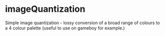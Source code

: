 # imageQuantization
Simple image quantization - lossy conversion of a broad range of colours to a 4 colour palette (useful to use on gameboy for example.)
